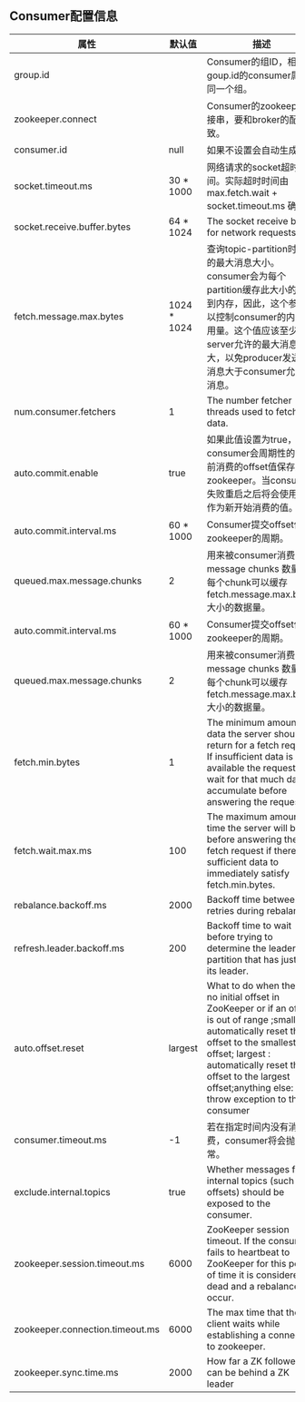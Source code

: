 ##  Consumer配置信息

| **属性**                        | **默认值**  | **描述**                                                     |
| ------------------------------- | ----------- | ------------------------------------------------------------ |
| group.id                        |             | Consumer的组ID，相同goup.id的consumer属于同一个组。          |
| zookeeper.connect               |             | Consumer的zookeeper连接串，要和broker的配置一致。            |
| consumer.id                     | null        | 如果不设置会自动生成。                                       |
| socket.timeout.ms               | 30 * 1000   | 网络请求的socket超时时间。实际超时时间由max.fetch.wait + socket.timeout.ms 确定。 |
| socket.receive.buffer.bytes     | 64 * 1024   | The socket receive buffer for network requests.              |
| fetch.message.max.bytes         | 1024 * 1024 | 查询topic-partition时允许的最大消息大小。consumer会为每个partition缓存此大小的消息到内存，因此，这个参数可以控制consumer的内存使用量。这个值应该至少比server允许的最大消息大小大，以免producer发送的消息大于consumer允许的消息。 |
| num.consumer.fetchers           | 1           | The number fetcher threads used to fetch data.               |
| auto.commit.enable              | true        | 如果此值设置为true，consumer会周期性的把当前消费的offset值保存到zookeeper。当consumer失败重启之后将会使用此值作为新开始消费的值。 |
| auto.commit.interval.ms         | 60 * 1000   | Consumer提交offset值到zookeeper的周期。                      |
| queued.max.message.chunks       | 2           | 用来被consumer消费的message chunks 数量， 每个chunk可以缓存fetch.message.max.bytes大小的数据量。 |
| auto.commit.interval.ms         | 60 * 1000   | Consumer提交offset值到zookeeper的周期。                      |
| queued.max.message.chunks       | 2           | 用来被consumer消费的message chunks 数量， 每个chunk可以缓存fetch.message.max.bytes大小的数据量。 |
| fetch.min.bytes                 | 1           | The minimum amount of data the server should return for a fetch request. If insufficient data is available the request will wait for that much data to accumulate before answering the request. |
| fetch.wait.max.ms               | 100         | The maximum amount of time the server will block before answering the fetch request if there isn’t sufficient data to immediately satisfy fetch.min.bytes. |
| rebalance.backoff.ms            | 2000        | Backoff time between retries during rebalance.               |
| refresh.leader.backoff.ms       | 200         | Backoff time to wait before trying to determine the leader of a partition that has just lost its leader. |
| auto.offset.reset               | largest     | What to do when there is no initial offset in ZooKeeper or if an offset is out of range ;smallest : automatically reset the offset to the smallest offset; largest : automatically reset the offset to the largest offset;anything else: throw exception to the consumer |
| consumer.timeout.ms             | -1          | 若在指定时间内没有消息消费，consumer将会抛出异常。           |
| exclude.internal.topics         | true        | Whether messages from internal topics (such as offsets) should be exposed to the consumer. |
| zookeeper.session.timeout.ms    | 6000        | ZooKeeper session timeout. If the consumer fails to heartbeat to ZooKeeper for this period of time it is considered dead and a rebalance will occur. |
| zookeeper.connection.timeout.ms | 6000        | The max time that the client waits while establishing a connection to zookeeper. |
| zookeeper.sync.time.ms          | 2000        | How far a ZK follower can be behind a ZK leader              |